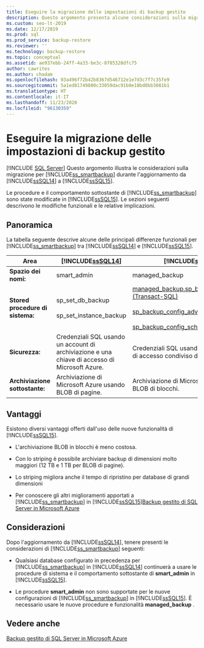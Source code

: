 ```yaml
---
title: Eseguire la migrazione delle impostazioni di backup gestito
description: Questo argomento presenta alcune considerazioni sulla migrazione per Backup gestito di SQL Server in Microsoft Azure quando si esegue l'aggiornamento da SQL Server 2014 a SQL Server 2016.
ms.custom: seo-lt-2019
ms.date: 12/17/2019
ms.prod: sql
ms.prod_service: backup-restore
ms.reviewer: ''
ms.technology: backup-restore
ms.topic: conceptual
ms.assetid: ae937ebb-24ff-4a33-be3c-8f85328dfc75
author: cawrites
ms.author: chadam
ms.openlocfilehash: 03a496f72b42b8367d546712e1e7d3c7f7c35fe9
ms.sourcegitcommit: 5a1ed81749800c33059dac91b0e18bd8bb3081b1
ms.translationtype: HT
ms.contentlocale: it-IT
ms.lasthandoff: 11/23/2020
ms.locfileid: "96130359"
---
```

# <a name="migrate-managed-backup-settings"></a>Eseguire la migrazione delle impostazioni di backup gestito
 [!INCLUDE [SQL Server](../../includes/applies-to-version/sqlserver.md)]
  Questo argomento illustra le considerazioni sulla migrazione per [!INCLUDE[ss_smartbackup](../../includes/ss-smartbackup-md.md)] durante l'aggiornamento da [!INCLUDE[ssSQL14](../../includes/sssql14-md.md)] a [!INCLUDE[ssSQL15](../../includes/sssql15-md.md)].  
  
 Le procedure e il comportamento sottostante di [!INCLUDE[ss_smartbackup](../../includes/ss-smartbackup-md.md)] sono state modificate in [!INCLUDE[ssSQL15](../../includes/sssql15-md.md)]. Le sezioni seguenti descrivono le modifiche funzionali e le relative implicazioni.  
  
## <a name="overview"></a>Panoramica  
 La tabella seguente descrive alcune delle principali differenze funzionali per [!INCLUDE[ss_smartbackup](../../includes/ss-smartbackup-md.md)] tra [!INCLUDE[ssSQL14](../../includes/sssql14-md.md)] e [!INCLUDE[ssSQL15](../../includes/sssql15-md.md)].  
  
|Area|[!INCLUDE[ssSQL14](../../includes/sssql14-md.md)]|[!INCLUDE[ssSQL15](../../includes/sssql15-md.md)]|  
|----------|---------------------------|---------------------------|  
|**Spazio dei nomi:**|smart_admin|managed_backup|  
|**Stored procedure di sistema:**|sp_set_db_backup<br /><br /> sp_set_instance_backup|[managed_backup.sp_backup_config_basic (Transact-SQL)](../../relational-databases/system-stored-procedures/managed-backup-sp-backup-config-basic-transact-sql.md)<br /><br /> [sp_backup_config_advanced](../../relational-databases/system-stored-procedures/managed-backup-sp-backup-config-advanced-transact-sql.md)<br /><br /> [sp_backup_config_schedule](../../relational-databases/system-stored-procedures/managed-backup-sp-backup-config-schedule-transact-sql.md)|  
|**Sicurezza:**|Credenziali SQL usando un account di archiviazione e una chiave di accesso di Microsoft Azure.|Credenziali SQL usando un token di firma di accesso condiviso di Microsoft Azure.|  
|**Archiviazione sottostante:**|Archiviazione di Microsoft Azure usando BLOB di pagine.|Archiviazione di Microsoft Azure usando BLOB di blocchi.|  
  
## <a name="benefits"></a>Vantaggi  
 Esistono diversi vantaggi offerti dall'uso delle nuove funzionalità di [!INCLUDE[ssSQL15](../../includes/sssql15-md.md)].  
  
-   L'archiviazione BLOB in blocchi è meno costosa.  
  
-   Con lo striping è possibile archiviare backup di dimensioni molto maggiori (12 TB e 1 TB per BLOB di pagine).  
  
-   Lo striping migliora anche il tempo di ripristino per database di grandi dimensioni  
  
-   Per conoscere gli altri miglioramenti apportati a [!INCLUDE[ss_smartbackup](../../includes/ss-smartbackup-md.md)] in [!INCLUDE[ssSQL15](../../includes/sssql15-md.md)][Backup gestito di SQL Server in Microsoft Azure](../../relational-databases/backup-restore/sql-server-managed-backup-to-microsoft-azure.md)  
  
## <a name="considerations"></a>Considerazioni  
 Dopo l'aggiornamento da [!INCLUDE[ssSQL14](../../includes/sssql14-md.md)], tenere presenti le considerazioni di [!INCLUDE[ss_smartbackup](../../includes/ss-smartbackup-md.md)] seguenti:  
  
-   Qualsiasi database configurato in precedenza per [!INCLUDE[ss_smartbackup](../../includes/ss-smartbackup-md.md)] in [!INCLUDE[ssSQL14](../../includes/sssql14-md.md)] continuerà a usare le procedure di sistema e il comportamento sottostante di **smart_admin** in [!INCLUDE[ssSQL15](../../includes/sssql15-md.md)].  
  
-   Le procedure **smart_admin** non sono supportate per le nuove configurazioni di [!INCLUDE[ss_smartbackup](../../includes/ss-smartbackup-md.md)] in [!INCLUDE[ssSQL15](../../includes/sssql15-md.md)]. È necessario usare le nuove procedure e funzionalità **managed_backup** .  
  
## <a name="see-also"></a>Vedere anche  
 [Backup gestito di SQL Server in Microsoft Azure](../../relational-databases/backup-restore/sql-server-managed-backup-to-microsoft-azure.md)  
  
  
